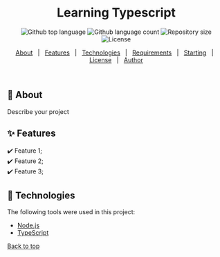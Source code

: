 <h1 align="center">Learning Typescript</h1>

<p align="center">
  <img alt="Github top language" src="https://img.shields.io/github/languages/top/daimsyed/typescript-course?color=56BEB8">

  <img alt="Github language count" src="https://img.shields.io/github/languages/count/daimsyed/typescript-course?color=56BEB8">

  <img alt="Repository size" src="https://img.shields.io/github/repo-size/daimsyed/typescript-course?color=56BEB8">

  <img alt="License" src="https://img.shields.io/github/license/daimsyed/typescript-course?color=56BEB8">

  <!-- <img alt="Github issues" src="https://img.shields.io/github/issues/daimsyed/typescript-course?color=56BEB8" /> -->

  <!-- <img alt="Github forks" src="https://img.shields.io/github/forks/daimsyed/typescript-course?color=56BEB8" /> -->

  <!-- <img alt="Github stars" src="https://img.shields.io/github/stars/daimsyed/typescript-course?color=56BEB8" /> -->
</p>

<!-- Status -->

<!-- <h4 align="center">
	🚧  Typescript Course 🚀 Under construction...  🚧
</h4>

<hr> -->

<p align="center">
  <a href="#dart-about">About</a> &#xa0; | &#xa0; 
  <a href="#sparkles-features">Features</a> &#xa0; | &#xa0;
  <a href="#rocket-technologies">Technologies</a> &#xa0; | &#xa0;
  <a href="#white_check_mark-requirements">Requirements</a> &#xa0; | &#xa0;
  <a href="#checkered_flag-starting">Starting</a> &#xa0; | &#xa0;
  <a href="#memo-license">License</a> &#xa0; | &#xa0;
  <a href="https://github.com/daimsyed" target="_blank">Author</a>
</p>

<br>

## :dart: About

Describe your project

## :sparkles: Features

:heavy_check_mark: Feature 1;\
:heavy_check_mark: Feature 2;\
:heavy_check_mark: Feature 3;

## :rocket: Technologies

The following tools were used in this project:

- [Node.js](https://nodejs.org/en/)
- [TypeScript](https://www.typescriptlang.org/)

<a href="#top">Back to top</a>
